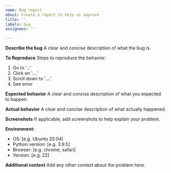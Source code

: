 ```yaml
---
name: Bug report
about: Create a report to help us improve
title: ''
labels: bug
assignees: ''

---
```


**Describe the bug**
A clear and concise description of what the bug is.

**To Reproduce**
Steps to reproduce the behavior:
1. Go to '...'
2. Click on '....'
3. Scroll down to '....'
4. See error

**Expected behavior**
A clear and concise description of what you expected to happen.

**Actual behavior**
A clear and concise description of what actually happened.

**Screenshots**
If applicable, add screenshots to help explain your problem.

**Environment:**
 - OS: [e.g. Ubuntu 20.04]
 - Python version: [e.g. 3.9.5]
 - Browser: [e.g. chrome, safari]
 - Version: [e.g. 22]

**Additional context**
Add any other context about the problem here.
